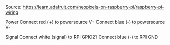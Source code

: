 Source: https://learn.adafruit.com/neopixels-on-raspberry-pi/raspberry-pi-wiring

Power
Connect red (+) to powersource V+
Connect blue (-) to powersource V-

Signal
Connect white (signal) to RPI GPIO21
Connect blue (-) to RPI GND
